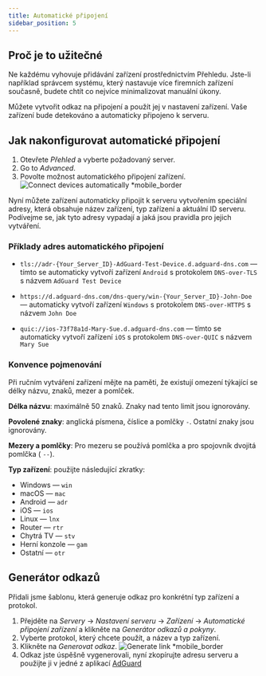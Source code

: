 ```yaml
---
title: Automatické připojení
sidebar_position: 5
---
```


## Proč je to užitečné

Ne každému vyhovuje přidávání zařízení prostřednictvím Přehledu. Jste-li například správcem systému, který nastavuje více firemních zařízení současně, budete chtít co nejvíce minimalizovat manuální úkony.

Můžete vytvořit odkaz na připojení a použít jej v nastavení zařízení. Vaše zařízení bude detekováno a automaticky připojeno k serveru.

## Jak nakonfigurovat automatické připojení

1. Otevřete _Přehled_ a vyberte požadovaný server.
2. Go to _Advanced_.
3. Povolte možnost automatického připojení zařízení.
    ![Connect devices automatically \*mobile_border](https://cdn.adtidy.org/content/kb/dns/private/new_dns/connect/automatically.png)

Nyní můžete zařízení automaticky připojit k serveru vytvořením speciální adresy, která obsahuje název zařízení, typ zařízení a aktuální ID serveru. Podívejme se, jak tyto adresy vypadají a jaká jsou pravidla pro jejich vytváření.

### Příklady adres automatického připojení

- `tls://adr-{Your_Server_ID}-AdGuard-Test-Device.d.adguard-dns.com` — tímto se automaticky vytvoří zařízení `Android` s protokolem `DNS-over-TLS` s názvem `AdGuard Test Device`

- `https://d.adguard-dns.com/dns-query/win-{Your_Server_ID}-John-Doe` — automaticky vytvoří zařízení `Windows` s protokolem `DNS-over-HTTPS` s názvem `John Doe`

- `quic://ios-73f78a1d-Mary-Sue.d.adguard-dns.com` — tímto se automaticky vytvoří zařízení `iOS` s protokolem `DNS-over-QUIC` s názvem `Mary Sue`

### Konvence pojmenování

Při ručním vytváření zařízení mějte na paměti, že existují omezení týkající se délky názvu, znaků, mezer a pomlček.

**Délka názvu**: maximálně 50 znaků. Znaky nad tento limit jsou ignorovány.

**Povolené znaky**: anglická písmena, číslice a pomlčky `-`. Ostatní znaky jsou ignorovány.

**Mezery a pomlčky**: Pro mezeru se používá pomlčka a pro spojovník dvojitá pomlčka ( `--`).

**Typ zařízení**: použijte následující zkratky:

- Windows — `win`
- macOS — `mac`
- Android — `adr`
- iOS — `ios`
- Linux — `lnx`
- Router — `rtr`
- Chytrá TV — `stv`
- Herní konzole — `gam`
- Ostatní — `otr`

## Generátor odkazů

Přidali jsme šablonu, která generuje odkaz pro konkrétní typ zařízení a protokol.

1. Přejděte na _Servery_ → _Nastavení serveru_ → _Zařízení_ → _Automatické připojení zařízení_ a klikněte na _Generátor odkazů a pokyny_.
2. Vyberte protokol, který chcete použít, a název a typ zařízení.
3. Klikněte na _Generovat odkaz_.
    ![Generate link \*mobile_border](https://cdn.adtidy.org/content/kb/dns/private/new_dns/connect/automatically_step7.png)
4. Odkaz jste úspěšně vygenerovali, nyní zkopírujte adresu serveru a použijte ji v jedné z aplikací [AdGuard](https://adguard.com/welcome.html)
